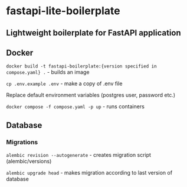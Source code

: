 # fastapi-lite-boilerplate
## Lightweight boilerplate for FastAPI application


## Docker

`docker build -t fastapi-boilerplate:{version specified in compose.yaml} .` - builds an image

`cp .env.example .env` - make a copy of .env file

Replace default environment variables (postgres user, password etc.)

`docker compose -f compose.yaml -p up` - runs containers 


## Database

### Migrations

`alembic revision --autogenerate` - creates migration script (alembic/versions) 

`alembic upgrade head` - makes migration according to last version of database
